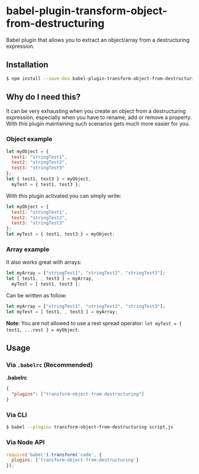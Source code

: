 # babel-plugin-transform-object-from-destructuring
Babel plugin that allows you to extract an object/array from a destructuring expression.

## Installation

```sh
$ npm install --save-dev babel-plugin-transform-object-from-destructuring
```

## Why do I need this?
It can be very exhausting when you create an object from a destructuring expression, especially when you have to rename, add or remove a property. With this plugin maintaining such scenarios gets much more easier for you.

### Object example
```javascript
let myObject = {
  test1: "stringTest1",
  test2: "stringTest2",
  test3: "stringTest3"
};
let { test1, test3 } = myObject,
  myTest = { test1, test3 };
```

With this plugin activated you can simply write:
```javascript
let myObject = {
  test1: "stringTest1",
  test2: "stringTest2",
  test3: "stringTest3"
};
let myTest = { test1, test3 } = myObject;
```

### Array example
It also works great with arrays:
```javascript
let myArray = ["stringTest1", "stringTest2", "stringTest3"];
let [ test1, , test3 ] = myArray,
  myTest = [ test1, test3 ];
```

Can be written as follow:
```javascript
let myArray = ["stringTest1", "stringTest2", "stringTest3"];
let myTest = [ test1, , test3 ] = myArray;
```

**Note**: You are not allowed to use a rest spread operator: `let myTest = { test1, ...rest } = myObject`.

## Usage

### Via `.babelrc` (Recommended)

**.babelrc**

```json
{
  "plugins": ["transform-object-from-destructuring"]
}
```

### Via CLI

```sh
$ babel --plugins transform-object-from-destructuring script.js
```

### Via Node API

```javascript
require('babel').transform('code', {
  plugins: ['transform-object-from-destructuring']
});
```
